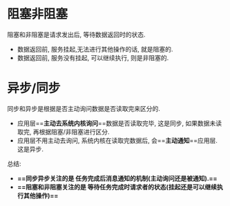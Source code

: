 # 阻塞非阻塞

阻塞和非阻塞是请求发出后, 等待数据返回时的状态.

- 数据返回前, 服务挂起,无法进行其他操作的话, 就是阻塞的.
- 数据返回前, 服务没有挂起, 可以继续执行, 则是非阻塞的.



# 异步/同步

同步和异步是根据是否主动询问数据是否读取完来区分的.

- 应用层==**主动去系统内核询问**==数据是否读取完毕, 这是同步, 如果数据未读取完, 再根据阻塞/非阻塞进行区分.
- 应用层不用主动去询问, 系统内核在读取完数据后, 会==**主动通知**==应用层. 这是异步.



总结:

- **==同步异步关注的是 任务完成后消息通知的机制(主动询问还是被通知).==**
- **==阻塞和非阻塞关注的是 等待任务完成时请求者的状态(挂起还是可以继续执行其他操作)==**

